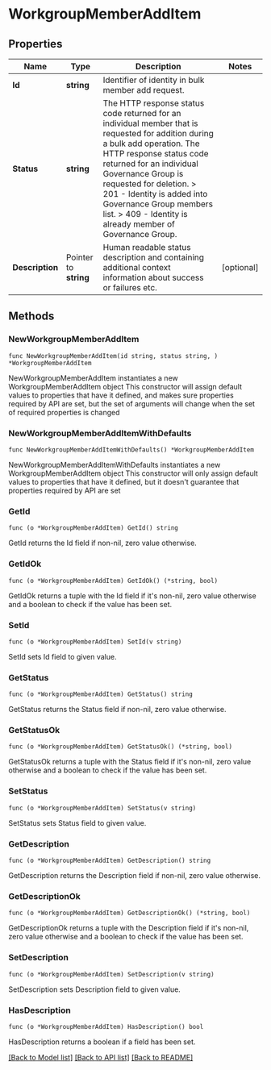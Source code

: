 # WorkgroupMemberAddItem

## Properties

Name | Type | Description | Notes
------------ | ------------- | ------------- | -------------
**Id** | **string** | Identifier of identity in bulk member add request. | 
**Status** | **string** |  The HTTP response status code returned for an individual member that is requested for addition during a bulk add operation.   The HTTP response status code returned for an individual Governance Group is requested for deletion.   &gt; 201   - Identity is added into Governance Group members list.  &gt; 409   - Identity is already member of  Governance Group.  | 
**Description** | Pointer to **string** | Human readable status description and containing additional context information about success or failures etc.  | [optional] 

## Methods

### NewWorkgroupMemberAddItem

`func NewWorkgroupMemberAddItem(id string, status string, ) *WorkgroupMemberAddItem`

NewWorkgroupMemberAddItem instantiates a new WorkgroupMemberAddItem object
This constructor will assign default values to properties that have it defined,
and makes sure properties required by API are set, but the set of arguments
will change when the set of required properties is changed

### NewWorkgroupMemberAddItemWithDefaults

`func NewWorkgroupMemberAddItemWithDefaults() *WorkgroupMemberAddItem`

NewWorkgroupMemberAddItemWithDefaults instantiates a new WorkgroupMemberAddItem object
This constructor will only assign default values to properties that have it defined,
but it doesn't guarantee that properties required by API are set

### GetId

`func (o *WorkgroupMemberAddItem) GetId() string`

GetId returns the Id field if non-nil, zero value otherwise.

### GetIdOk

`func (o *WorkgroupMemberAddItem) GetIdOk() (*string, bool)`

GetIdOk returns a tuple with the Id field if it's non-nil, zero value otherwise
and a boolean to check if the value has been set.

### SetId

`func (o *WorkgroupMemberAddItem) SetId(v string)`

SetId sets Id field to given value.


### GetStatus

`func (o *WorkgroupMemberAddItem) GetStatus() string`

GetStatus returns the Status field if non-nil, zero value otherwise.

### GetStatusOk

`func (o *WorkgroupMemberAddItem) GetStatusOk() (*string, bool)`

GetStatusOk returns a tuple with the Status field if it's non-nil, zero value otherwise
and a boolean to check if the value has been set.

### SetStatus

`func (o *WorkgroupMemberAddItem) SetStatus(v string)`

SetStatus sets Status field to given value.


### GetDescription

`func (o *WorkgroupMemberAddItem) GetDescription() string`

GetDescription returns the Description field if non-nil, zero value otherwise.

### GetDescriptionOk

`func (o *WorkgroupMemberAddItem) GetDescriptionOk() (*string, bool)`

GetDescriptionOk returns a tuple with the Description field if it's non-nil, zero value otherwise
and a boolean to check if the value has been set.

### SetDescription

`func (o *WorkgroupMemberAddItem) SetDescription(v string)`

SetDescription sets Description field to given value.

### HasDescription

`func (o *WorkgroupMemberAddItem) HasDescription() bool`

HasDescription returns a boolean if a field has been set.


[[Back to Model list]](../README.md#documentation-for-models) [[Back to API list]](../README.md#documentation-for-api-endpoints) [[Back to README]](../README.md)


